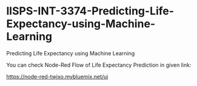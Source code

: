 # llSPS-INT-3374-Predicting-Life-Expectancy-using-Machine-Learning
Predicting Life Expectancy using Machine Learning

You can check Node-Red Flow of Life Expectancy Prediction in given link:

https://node-red-twjxo.mybluemix.net/ui
